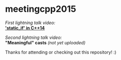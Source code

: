 # meetingcpp2015

*First lightning talk video:* </br>
[**'static_if' in C++14**](https://www.youtube.com/watch?v=hDwhfjBPKv8) 

*Second lightning talk video:* </br>
**"Meaningful" casts** *(not yet uploaded)*

Thanks for attending or checking out this repository! :)
